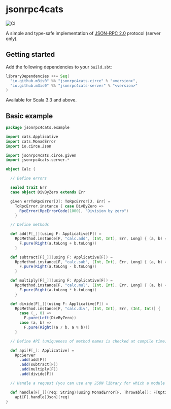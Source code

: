 # jsonrpc4cats

![CI](https://github.com/m3is0/jsonrpc4cats/actions/workflows/ci.yml/badge.svg)

A simple and type-safe implementation of [JSON-RPC 2.0](https://www.jsonrpc.org/specification) protocol (server only).

## Getting started
Add the following dependencies to your ```build.sbt```:
```scala
libraryDependencies ++= Seq(
  "io.github.m3is0" %% "jsonrpc4cats-circe" % "<version>",
  "io.github.m3is0" %% "jsonrpc4cats-server" % "<version>"
)
```
Available for Scala 3.3 and above.

## Basic example
```scala
package jsonrpc4cats.example

import cats.Applicative
import cats.MonadError
import io.circe.Json

import jsonrpc4cats.circe.given
import jsonrpc4cats.server.*

object Calc {

  // Define errors

  sealed trait Err
  case object DivByZero extends Err

  given errToRpcError[J]: ToRpcError[J, Err] =
    ToRpcError.instance { case DivByZero =>
      RpcError(RpcErrorCode(1000), "Division by zero")
    }

  // Define methods

  def add[F[_]](using F: Applicative[F]) =
    RpcMethod.instance[F, "calc.add", (Int, Int), Err, Long] { (a, b) =>
      F.pure(Right(a.toLong + b.toLong))
    }

  def subtract[F[_]](using F: Applicative[F]) =
    RpcMethod.instance[F, "calc.sub", (Int, Int), Err, Long] { (a, b) =>
      F.pure(Right(a.toLong - b.toLong))
    }

  def multiply[F[_]](using F: Applicative[F]) =
    RpcMethod.instance[F, "calc.mul", (Int, Int), Err, Long] { (a, b) =>
      F.pure(Right(a.toLong * b.toLong))
    }

  def divide[F[_]](using F: Applicative[F]) =
    RpcMethod.instance[F, "calc.div", (Int, Int), Err, (Int, Int)] {
      case (_, 0) =>
        F.pure(Left(DivByZero))
      case (a, b) =>
        F.pure(Right((a / b, a % b)))
    }

  // Define API (uniqueness of method names is checked at compile time)

  def api[F[_]: Applicative] =
    RpcServer
      .add(add[F])
      .add(subtract[F])
      .add(multiply[F])
      .add(divide[F])

  // Handle a request (you can use any JSON library for which a module exists)

  def handle[F[_]](req: String)(using MonadError[F, Throwable]): F[Option[Json]] =
    api[F].handle[Json](req)
}

```
